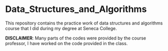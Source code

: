 # Data_Structures_and_Algorithms

This repository contains the practice work of data structures and algorithms course that I did during my degree at Seneca College.

**DISCLAIMER**:
Many parts of the codes were provided by the course professor, I have worked on the code provided in the class.
